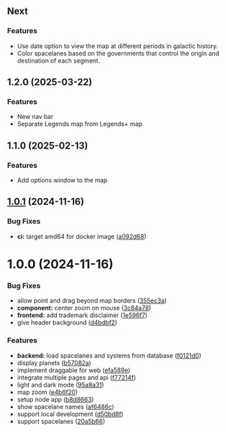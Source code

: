 ## Next

### Features
- Use date option to view the map at different periods in galactic history.
- Color spacelanes based on the governments that control the origin and destination of each segment.

## 1.2.0 (2025-03-22)

### Features

- New nav bar
- Separate Legends map from Legends+ map

## 1.1.0 (2025-02-13)

### Features

- Add options window to the map

## [1.0.1](https://github.com/outoforbitdev/app-galaxy-map/compare/v1.0.0...v1.0.1) (2024-11-16)


### Bug Fixes

* **ci:** target amd64 for docker image ([a092d68](https://github.com/outoforbitdev/app-galaxy-map/commit/a092d68c4ce53ba34392776817e4372c62b9737f))

# 1.0.0 (2024-11-16)


### Bug Fixes

* allow point and drag beyond map borders ([355ec3a](https://github.com/outoforbitdev/app-galaxy-map/commit/355ec3a6d655359467662b2c39d3b6a50fdde409))
* **component:** center zoom on mouse ([3c84a78](https://github.com/outoforbitdev/app-galaxy-map/commit/3c84a78a74cee1edb72f7c36a6d835a93b09d01b))
* **frontend:** add trademark disclaimer ([1e596f7](https://github.com/outoforbitdev/app-galaxy-map/commit/1e596f7049903763517c7169d2cd02edd47f74cb))
* give header background ([d4bdbf2](https://github.com/outoforbitdev/app-galaxy-map/commit/d4bdbf214a2d65da6cf35582ce1b327251112991))


### Features

* **backend:** load spacelanes and systems from database ([f0121d0](https://github.com/outoforbitdev/app-galaxy-map/commit/f0121d0f301c706ca141c55e9aa2f0f76ba14f0d))
* display planets ([b57082a](https://github.com/outoforbitdev/app-galaxy-map/commit/b57082a2113a599a221541180d053ba583183be1))
* implement draggable for web ([efa589e](https://github.com/outoforbitdev/app-galaxy-map/commit/efa589ed652b424a2dce65054fe6c986b1df135a))
* integrate multiple pages and api ([f77214f](https://github.com/outoforbitdev/app-galaxy-map/commit/f77214f02a56f4c03e87daf81b80bde5d0d3b636))
* light and dark mode ([95a8a31](https://github.com/outoforbitdev/app-galaxy-map/commit/95a8a31f373476f01048ac386560342aac21eb93))
* map zoom ([e4b6f20](https://github.com/outoforbitdev/app-galaxy-map/commit/e4b6f2005bd787ff47d44bb06c5c1642c79bcb80))
* setup node app ([b8d8663](https://github.com/outoforbitdev/app-galaxy-map/commit/b8d866357ef798323142049f556228832af60495))
* show spacelane names ([af6486c](https://github.com/outoforbitdev/app-galaxy-map/commit/af6486cbff6d796ee9fffa7803b8529e43e6ec23))
* support local development ([d50bd8f](https://github.com/outoforbitdev/app-galaxy-map/commit/d50bd8f61637c526033416e74d14001f1999cc38))
* support spacelanes ([20a5b66](https://github.com/outoforbitdev/app-galaxy-map/commit/20a5b66e9ed13a3d344da9d13fb5187b57bfbaf1))
